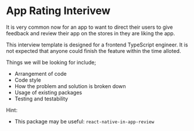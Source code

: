 # App Rating Interivew

It is very common now for an app to want to direct their users to give feedback and review their app on the stores in they are liking the app.

This interview template is designed for a frontend TypeScript engineer. It is not expected that anyone could finish the feature within the time alloted.

Things we will be looking for include;
- Arrangement of code
- Code style
- How the problem and solution is broken down
- Usage of existing packages
- Testing and testability

Hint:
- This package may be useful: `react-native-in-app-review`